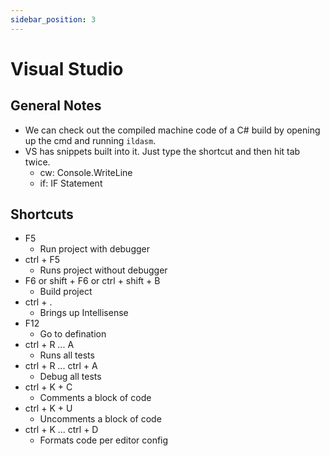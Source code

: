 ```yaml
---
sidebar_position: 3
---
```


# Visual Studio

## General Notes
- We can check out the compiled machine code of a C\# build by opening up the cmd and running `ildasm`. 
- VS has snippets built into it.  Just type the shortcut and then hit tab twice.
    - cw: Console.WriteLine
    - if: IF Statement

## Shortcuts
- F5
    - Run project with debugger
- ctrl + F5
    - Runs project without debugger
- F6 or shift + F6 or ctrl + shift + B
    - Build project
- ctrl + .
    - Brings up Intellisense
- F12
    - Go to defination    
- ctrl + R ... A
    - Runs all tests
- ctrl + R ... ctrl + A
    - Debug all tests    
- ctrl + K + C
    - Comments a block of code
- ctrl + K + U
    - Uncomments a block of code
- ctrl + K ... ctrl + D
    - Formats code per editor config